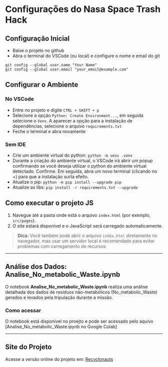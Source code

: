 # Configurações do Nasa Space Trash Hack

## Configuração Inicial

* Baixe o projeto no github
* Abra o terminal do VSCode (ou local) e configure o nome e email do git

```
git config --global user.name "Your Name"
git config --global user.email "your_email@example.com"
```

## Configurar o Ambiente

### No VSCode

* Entre no projeto e digite `CTRL + SHIFT + p`
* Selecione a opção `Python: Create Environment...`, em seguida selecione o `Venv`. A aparecer a opção para a instalação de dependências, selecione o arquivo `requirements.txt`
* Feche o terminal e abra novamente

### Sem IDE

* Crie um ambiente virtual do python: `python -m venv .venv`
* Durante a criação do ambiente virtual, o VSCode irá abrir um popup confirmando se você deseja utilizar o python do ambiente virtual detectado. Confirme. Em seguida, abra um novo terminal (clicando no +) para que a instalação surta efeito.
* Atualize o pip: `python -m pip install --upgrade pip`
* Atualize as libs: `pip install -r requirements.txt --upgrade`

## Como executar o projeto JS

1. Navegue até a pasta onde está o arquivo `index.html` (por exemplo, `src/pages`).
2. O site estará disponível e o JavaScript será carregado automaticamente.

> **Dica:** Você também pode abrir o arquivo `index.html` diretamente no navegador, mas usar um servidor local é recomendado para evitar problemas com carregamento de recursos.

---

## Análise dos Dados: Analise_No_metabolic_Waste.ipynb

O notebook **Analise_No_metabolic_Waste.ipynb** realiza uma análise detalhada dos dados de resíduos não-metabólicos (No_metabolic_Waste) gerados e levados pela tripulação durante a missão. 

### Como acessar

O notebook está disponível no proejto e pode ser acessado pelo aquivo
[Analise_No_metabolic_Waste.ipynb no Google Colab]

---

## Site do Projeto

Acesse a versão online do projeto em: [Recyclonauts](https://lhaislla.github.io/nasa_apps_2025_Space_Trash_Hack/)


